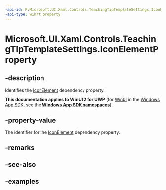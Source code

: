 ```yaml
---
-api-id: P:Microsoft.UI.Xaml.Controls.TeachingTipTemplateSettings.IconElementProperty
-api-type: winrt property
---
```


# Microsoft.UI.Xaml.Controls.TeachingTipTemplateSettings.IconElementProperty

<!--
public static Windows.UI.Xaml.DependencyProperty IconElementProperty { get; }
-->

## -description

Identifies the [IconElement](teachingtiptemplatesettings_iconelement.md) dependency property.

**This documentation applies to WinUI 2 for UWP** (for [WinUI](/windows/apps/winui/winui3/) in the [Windows App SDK](/windows/apps/windows-app-sdk/), see the **[Windows App SDK namespaces](/windows/windows-app-sdk/api/winrt/)**).

## -property-value

The identifier for the [IconElement](teachingtiptemplatesettings_iconelement.md) dependency property.

## -remarks

## -see-also

## -examples


